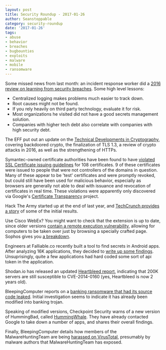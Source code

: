 ```yaml
---
layout: post
title: Security Roundup - 2017-01-26
author: Seanstoppable
category: security-roundup
date: '2017-01-26'
tags:
- abuse
- behavior
- breaches
- bugbounties
- exploits
- malware
- mobile
- ransomware
---
```


Some missed news from last month: an incident response worker did a [2016 review
on learning from security
breaches](https://medium.com/starting-up-security/learning-from-a-year-of-security-breaches-ed036ea05d9b#.6qf76o9we).
Some high level lessons:

* Centralized logging makes problems much easier to track down.
* Root causes might not be found.
* If you rely heavily on third party technology, evaluate it for risk.
* Most organizations he visited did not have a good secrets management solution.
* Companies with higher tech debt also correlate with companies with high
  security debt.

The EFF put out an update on the [Technical Developments in
Cryptography](https://www.eff.org/deeplinks/2016/12/what-happened-crypto-2016),
covering backdoored crypto, the finalization of TLS 1.3, a review of crypto
attacks in 2016, as well as the strengthening of HTTPs.

Symantec-owned certificate authorities have been found to have [violated SSL
Certificate issuing
guidelines](http://arstechnica.com/security/2017/01/already-on-probation-symantec-issues-more-illegit-https-certificates/)
for 108 certificates. 9 of these certificates were issued to people that were
not controllers of the domains in question. Many of these appear to be 'test'
certificates and were promptly revoked, but could still have been used for
malicious behavior, especially as browsers are generally not able to deal with
issuance and revocation of certificates in real time. These violations were
apparently only discovered via Google's [Certificate
Transparency](https://www.certificate-transparency.org/) project.

Hack The Army started up at the end of last year, and [TechCrunch provides a
story](https://techcrunch.com/2017/01/19/hacking-the-army/?ncid=rss) of some of
the initial results.

Use Cisco WebEx? You might want to check that the extension is up to date, since
older versions [contain a remote execution
vulnerability](https://www.engadget.com/2017/01/24/ciscos-web-meeting-plugin-for-chrome-has-a-whopping-flaw/),
allowing for computers to be taken over just by browsing a specially crafted
page. Sophos gives you [a
breakdown](https://nakedsecurity.sophos.com/2017/01/26/cisco-webex-code-execution-hole-what-you-need-to-know/).

Engineers at Falliable.co recently built a tool to find secrets in Android apps.
After analyzing 16K applications, they decided to [write up some
findings](https://hackernoon.com/we-reverse-engineered-16k-apps-heres-what-we-found-51bdf3b456bb#.tkd4s6tbc).
Unsuprisingly, quite a few applications had hard coded some sort of api token in
the application.

Shodan.io has released an updated [Heartbleed
report](https://www.shodan.io/report/DCPO7BkV), indicating that 200K servers are
still susceptible to CVE-2014-0160 (yes, Heartbleed is now 2 years old). 

BleepingComputer reports on a [banking ransomware that had its source code
leaked](https://www.bleepingcomputer.com/news/security/android-banking-trojan-source-code-leaked-online-leads-to-new-variation-right-away/).
Initial investigation seems to indicate it has already been modified into
banking trojan.

Speaking of modified versions, Checkpoint Security warns of a new version of
HummingBad, called
[HummingWhale](http://blog.checkpoint.com/2017/01/23/hummingbad-returns/). They
have already contacted Google to take down a number of apps, and shares their
overall findings. 

Finally, BleepingComputer details how members of the MalwareHuntingTeam are
being [harassed on
VirusTotal](https://www.bleepingcomputer.com/news/security/the-fine-art-of-trolling-a-security-researcher/),
presumably by malware authors that MalwareHuntingTeam has exposed.

